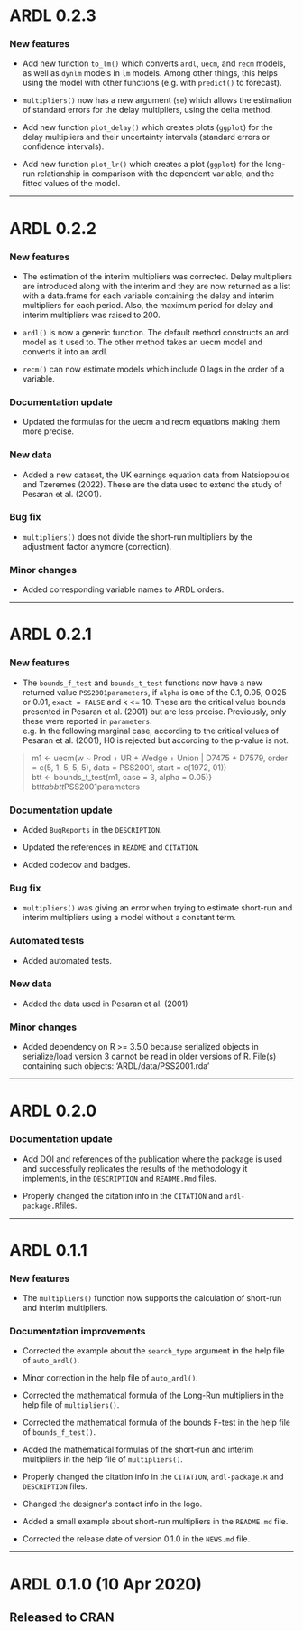 # ARDL 0.2.3

### New features

* Add new function `to_lm()` which converts `ardl`, `uecm`, and `recm` models, 
as well as `dynlm` models in `lm` models. Among other things, this helps using 
the model with other functions (e.g. with `predict()` to forecast).

* `multipliers()` now has a new argument (`se`) which allows the estimation of
standard errors for the delay multipliers, using the delta method.

* Add new function `plot_delay()` which creates plots (`ggplot`) for the delay 
multipliers and their uncertainty intervals (standard errors or confidence 
intervals).

* Add new function `plot_lr()` which creates a plot (`ggplot`) for the long-run 
relationship in comparison with the dependent variable, and the fitted values of
the model.

---

# ARDL 0.2.2

### New features

* The estimation of the interim multipliers was corrected. Delay multipliers are
introduced along with the interim and they are now returned as a list with a 
data.frame for each variable containing the delay and interim multipliers for 
each period. Also, the maximum period for delay and interim multipliers was 
raised to 200.

* `ardl()` is now a generic function. The default method constructs an ardl 
model as it used to. The other method takes an uecm model and converts it into
an ardl.

* `recm()` can now estimate models which include 0 lags in the order of a 
variable.

### Documentation update

* Updated the formulas for the uecm and recm equations making them more precise.

### New data

* Added a new dataset, the UK earnings equation data from Natsiopoulos and 
Tzeremes (2022). These are the data used to extend the study of Pesaran et al. 
(2001).

### Bug fix

* `multipliers()` does not divide the short-run multipliers by the adjustment 
factor anymore (correction).

### Minor changes

* Added corresponding variable names to ARDL orders.

---

# ARDL 0.2.1

### New features

* The `bounds_f_test` and `bounds_t_test` functions now have a new returned 
value `PSS2001parameters`, if `alpha` is one of the 0.1, 0.05, 0.025 or 0.01, 
`exact = FALSE` and k <= 10. These are the critical value bounds presented in 
Pesaran et al. (2001) but are less precise. Previously, only these were reported
in `parameters`.  
e.g. In the following marginal case, according to the critical values of 
Pesaran et al. (2001), H0 is rejected but according to the p-value is not.

> m1 <- uecm(w ~ Prod + UR + Wedge + Union | D7475 + D7579,
           order = c(5, 1, 5, 5, 5), data = PSS2001, start = c(1972, 01))  
> btt <- bounds_t_test(m1, case = 3, alpha = 0.05)}  
> btt$tab  
> btt$PSS2001parameters

### Documentation update

* Added `BugReports` in the `DESCRIPTION`.

* Updated the references in `README` and `CITATION`.

* Added codecov and badges.

### Bug fix

* `multipliers()` was giving an error when trying to estimate short-run and
interim multipliers using a model without a constant term.

### Automated tests

* Added automated tests.

### New data

* Added the data used in Pesaran et al. (2001)

### Minor changes

* Added dependency on R >= 3.5.0 because serialized objects in serialize/load 
version 3 cannot be read in older versions of R. File(s) containing such 
objects: ‘ARDL/data/PSS2001.rda’

---

# ARDL 0.2.0

### Documentation update

* Add DOI and references of the publication where the package is used and 
successfully replicates the results of the methodology it implements, in the 
`DESCRIPTION` and `README.Rmd` files.

* Properly changed the citation info in the `CITATION` and `ardl-package.R`files.

---

# ARDL 0.1.1

### New features

* The `multipliers()` function now supports the calculation of short-run and
interim multipliers.

### Documentation improvements

* Corrected the example about the `search_type` argument in the help file of
`auto_ardl()`. 

* Minor correction in the help file of `auto_ardl()`.

* Corrected the mathematical formula of the Long-Run multipliers in the help
file of `multipliers()`.

* Corrected the mathematical formula of the bounds F-test in the help file of
`bounds_f_test()`.

* Added the mathematical formulas of the short-run and interim multipliers in 
the help file of `multipliers()`.

* Properly changed the citation info in the `CITATION`, `ardl-package.R` and  
`DESCRIPTION` files.

* Changed the designer's contact info in the logo.

* Added a small example about short-run multipliers in the `README.md` file.

* Corrected the release date of version 0.1.0 in the `NEWS.md` file.

---

# ARDL 0.1.0  (10 Apr 2020)

## Released to CRAN
